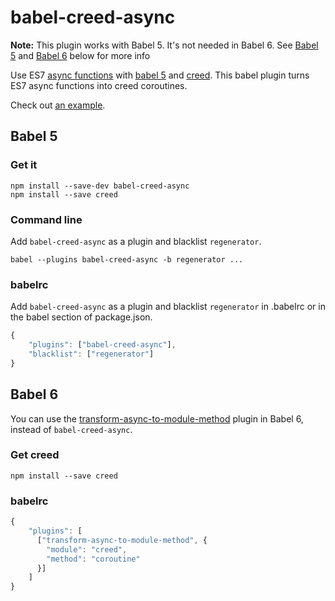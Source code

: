 # babel-creed-async

**Note:** This plugin works with Babel 5.  It's not needed in Babel 6.  See [Babel 5](#babel-5) and [Babel 6](#babel-6) below for more info

Use ES7 [async functions](http://wiki.ecmascript.org/doku.php?id=strawman:async_functions) with [babel 5](https://babeljs.io) and [creed](https://github.com/briancavalier/creed).  This babel plugin turns ES7 async functions into creed coroutines.

Check out [an example](https://github.com/briancavalier/babel-creed-async/tree/master/example).

## Babel 5

### Get it

```
npm install --save-dev babel-creed-async
npm install --save creed
```

### Command line

Add `babel-creed-async` as a plugin and blacklist `regenerator`.

```
babel --plugins babel-creed-async -b regenerator ...
```

### babelrc

Add `babel-creed-async` as a plugin and blacklist `regenerator` in .babelrc or in the babel section of package.json.

```js
{
    "plugins": ["babel-creed-async"],
    "blacklist": ["regenerator"]
}
```

## Babel 6

You can use the [transform-async-to-module-method](http://babeljs.io/docs/plugins/transform-async-to-module-method/) plugin in Babel 6, instead of `babel-creed-async`.

### Get creed

```
npm install --save creed
```

### babelrc

```js
{
    "plugins": [
      ["transform-async-to-module-method", {
        "module": "creed",
        "method": "coroutine"
      }]
    ]
}
```
